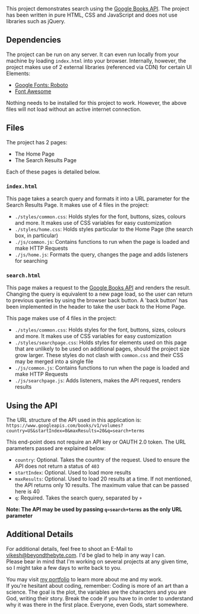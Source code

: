 This project demonstrates search using the [Google Books API](https://developers.google.com/books/docs/overview). The project has been written in pure HTML, CSS and JavaScript and does not use libraries such as jQuery.

## Dependencies

The project can be run on any server. It can even run locally from your machine by loading `index.html` into your browser. Internally, however, the project makes use of 2 external libraries (referenced via CDN) for certain UI Elements:
- [Google Fonts: Roboto](https://fonts.google.com/?query=roboto&selection.family=Roboto)
- [Font Awesome](https://fontawesome.com/v4.7.0/get-started/)

Nothing needs to be installed for this project to work. However, the above files will not load without an active internet connection.

## Files

The project has 2 pages:
- The Home Page
- The Search Results Page

Each of these pages is detailed below.

### `index.html`

This page takes a search query and formats it into a URL parameter for the Search Results Page. It makes use of 4 files in the project:
- `./styles/common.css`: Holds styles for the font, buttons, sizes, colours and more. It makes use of CSS variables for easy customization
- `./styles/home.css`: Holds styles particular to the Home Page (the search box, in particular)
- `./js/common.js`: Contains functions to run when the page is loaded and make HTTP Requests
- `./js/home.js`: Formats the query, changes the page and adds listeners for searching

### `search.html`

This page makes a request to the [Google Books API](https://developers.google.com/books/docs/overview) and renders the result. Changing the query is equivalent to a new page load, so the user can return to previous queries by using the browser back button. A 'back button' has been implemented in the header to take the user back to the Home Page.

This page makes use of 4 files in the project:
- `./styles/common.css`: Holds styles for the font, buttons, sizes, colours and more. It makes use of CSS variables for easy customization
- `./styles/searchpage.css`: Holds styles for elements used on this page that are unlikely to be used on additional pages, should the project size grow larger. These styles do not clash with `common.css` and their CSS may be merged into a single file
- `./js/common.js`: Contains functions to run when the page is loaded and make HTTP Requests
- `./js/searchpage.js`: Adds listeners, makes the API request, renders results

## Using the API

The URL structure of the API used in this application is:
`https://www.googleapis.com/books/v1/volumes?country=US&startIndex=0&maxResults=20&q=search+terms`

This end-point does not require an API key or OAUTH 2.0 token. The URL parameters passed are explained below:
- `country`: Optional. Takes the country of the request. Used to ensure the API does not return a status of `403`
- `startIndex`: Optional. Used to load more results
- `maxResults`: Optional. Used to load 20 results at a time. If not mentioned, the API returns only 10 results. The maximum value that can be passed here is 40
- `q`: Required. Takes the search query, separated by `+`

**Note: The API may be used by passing `q=search+terms` as the only URL parameter**

## Additional Details

For additional details, feel free to shoot an E-Mail to vikesh@beyondthebyte.com. I'd be glad to help in any way I can.<br>
Please bear in mind that I'm working on several projects at any given time, so I might take a few days to write back to you.

You may visit [my portfolio](https://vikeshcodes.com/) to learn more about me and my work.<br>
If you're hesitant about coding, remember: Coding is more of an art than a science. The goal is the plot, the variables are the characters and you are God, writing their story. Break the code if you have to in order to understand why it was there in the first place. Everyone, even Gods, start somewhere.